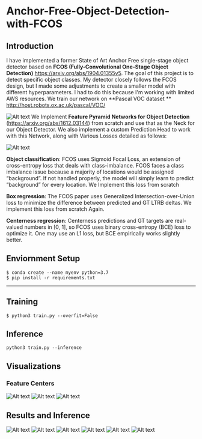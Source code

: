 # Anchor-Free-Object-Detection-with-FCOS
 ## Introduction

 I have implemented a former State of Art Anchor Free single-stage object detector based on **FCOS (Fully-Convolutional One-Stage Object Detection)** https://arxiv.org/abs/1904.01355v5. The goal of this project is to detect specific object classes. My detector closely follows the FCOS design, but I made some adjustments to create a smaller model with different hyperparameters. I had to do this because I'm working with limited AWS resources. We train our network on **Pascal VOC dataset ** http://host.robots.ox.ac.uk/pascal/VOC/

![Alt text](assets/FCOS.png)
We Implement **Feature Pyramid Networks for Object Detection** (https://arxiv.org/abs/1612.03144) from scratch and use that as the Neck for our Object Detector. We also implement a custom Prediction Head to work with this Network, along with Various Losses detailed as follows:


![Alt text](assets/FPN.png)

**Object classification**: FCOS uses Sigmoid Focal Loss, an extension of cross-entropy loss that deals with class-imbalance. FCOS faces a class imbalance issue because a majority of locations would be assigned “background”. If not handled properly, the model will simply learn to predict “background” for every location. We Implement this loss from scratch



**Box regression**: The FCOS paper uses Generalized Intersection-over-Union loss to minimize the difference between predicted and GT LTRB deltas. We  implement this loss from scratch Again.




**Centerness regression**: Centerness predictions and GT targets are real-valued numbers in [0, 1], so FCOS uses binary cross-entropy (BCE) loss to optimize it. One may use an L1 loss, but BCE empirically works slightly better.

## Enviornment Setup
```
$ conda create --name myenv python=3.7
$ pip install -r requirements.txt
```
---

## Training 
```
$ python3 train.py --overfit=False
```

## Inference
```
python3 train.py --inference 
```

##  Visualizations
### Feature Centers 
 ![Alt text](assets/image-1.png)
 ![Alt text](assets/image-2.png)
 ![Alt text](assets/image-3.png)

 ## Results and Inference 
 ![Alt text](assets/image-4.png)
 ![Alt text](assets/image-5.png)
 ![Alt text](assets/image-6.png)
 ![Alt text](assets/image-7.png)
 ![Alt text](assets/image-8.png)
 ![Alt text](assets/image-9.png)